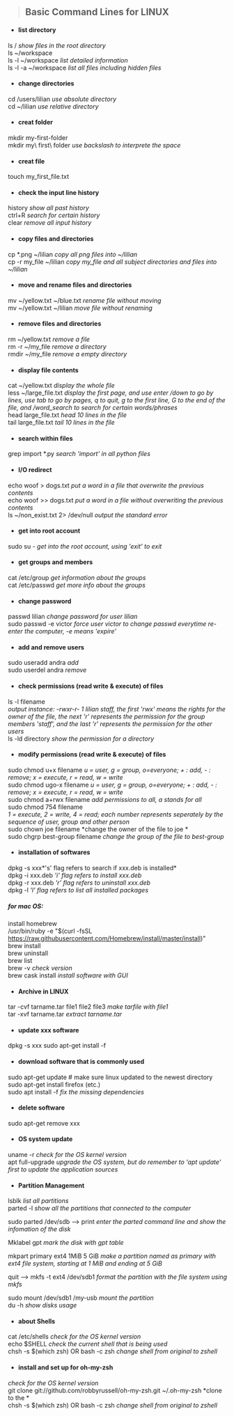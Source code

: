 >## Basic Command Lines for LINUX

* #### list directory<br>
ls / *show files in the root directory*<br>
ls ~/workspace<br>
ls -l ~/workspace *list detailed 
information*<br>
ls -l -a ~/workspace *list all files including hidden files*<br>
* #### change directories <br>
cd /users/lilian *use absolute directory*<br>
cd ~/lilian *use relative directory*<br>
* #### creat folder<br>
mkdir my-first-folder<br>
mkdir my\ first\ folder *use backslash to interprete the space* <br> 
* #### creat file<br>
touch my_first_file.txt <br>
* #### check the input line history<br>
history *show all past history*<br>
ctrl+R *search for certain history*<br>
clear *remove all input history* <br>
* #### copy files and directories<br>
cp *.png ~/lilian *copy all png files into ~/lilian* <br>
cp -r my_file ~/lilian *copy my_file and all subject directories and files into ~/lilian*  <br>
* #### move and rename files and directories<br>
mv ~/yellow.txt ~/blue.txt *rename file without moving*<br>
mv ~/yellow.txt ~/lilian *move file without renaming*<br>

* #### remove files and directories<br>
rm ~/yellow.txt *remove a file*<br>
rm -r ~/my_file *remove a directory*<br>
rmdir ~/my_file *remove a empty directory* <br>

* #### display file contents<br>
cat ~/yellow.txt  *display the whole file*<br> 
less ~/large_file.txt *display the first page, and use enter /down to go by lines, use tab to go by pages, q to quit, g to the first line, G to the end of the file, and /word_search to search for certain words/phrases* <br> 
head large_file.txt *head 10 lines in the file* <br>
tail large_file.txt *tail 10 lines in the file* <br>


* #### search within files<br>
grep import *.py *search 'import' in all python files* <br>

* #### I/O redirect <br>
echo woof > dogs.txt *put a word in  a file that overwrite the previous contents*<br>
echo woof >> dogs.txt *put a word in  a file without overwriting the previous contents*<br>
ls ~/non_exist.txt 2> /dev/null *output the standard error* <br>

* #### get into root account <br>
sudo su - *get into the root account, using 'exit' to exit*<br>

* #### get groups and members <br>
cat /etc/group *get information about the groups*<br>
cat /etc/passwd *get more info about the groups*<br>

* #### change password <br>
passwd lilian *change password for user lilian*<br>
sudo passwd -e victor *force user victor to change passwd everytime re-enter the computer, -e means 'expire'*<br>

* #### add and remove users <br>
sudo useradd andra *add*<br>
sudo userdel andra *remove*<br>

* #### check permissions (read write & execute) of files <br>
ls -l filename <br>*output instance: -rwxr-r- 1 lilian  staff, the first 'rwx' means the rights for the owner of the file, the next 'r' represents the permission for the group members 'staff', and the last 'r' represents the permission for the other users*<br>
ls -ld directory *show the permission for a directory*<br>

* #### modify permissions (read write & execute) of files <br>
sudo chmod u+x filename  *u = user, g = group, o=everyone; + : add, - : remove; x = execute, r = read, w = write*<br>
sudo chmod ugo-x filename  *u = user, g = group, o=everyone; + : add, - : remove; x = execute, r = read, w = write*<br>
sudo chmod a+rwx filename *add permissions to all, a stands for all* <br>
sudo chmod 754 filename  <br>
*1 = execute, 2 = write, 4 = read; each number represents seperately by the sequence of user, group and other person*<br>
sudo chown joe filename *change the owner of the file to joe *<br>
sudo chgrp best-group filename *change the group of the file to best-group* <br>

* #### installation of softwares<br>
dpkg -s xxx*'s' flag refers to search if xxx.deb is installed*<br>
dpkg -i xxx.deb *'i' flag refers to install xxx.deb* <br>
dpkg -r xxx.deb *'r' flag refers to uninstall xxx.deb* <br>
dpkg -l  *'l' flag refers to list all installed packages* <br>

##### for mac OS:<br>

install homebrew <br>
/usr/bin/ruby -e "$(curl -fsSL https://raw.githubusercontent.com/Homebrew/install/master/install)"<br>
brew install <br>
brew uninstall <br>
brew list<br>
brew -v  *check version*<br>
brew cask install *install software with GUI* <br>

* #### Archive in LINUX<br>
tar -cvf tarname.tar file1  file2 file3 *make tarfile with file1*<br>
tar -xvf tarname.tar *extract tarname.tar*<br>


* ####  update xxx software<br>
dpkg -s xxx sudo apt-get install -f<br>


* #### download software that is commonly used<br>
sudo apt-get update # make sure linux updated to the newest directory
sudo apt-get install firefox (etc.) <br>
sudo apt install -f *fix the missing dependencies*<br>
* #### delete software<br>
sudo apt-get remove xxx<br>


* ####  OS system update<br>
uname -r *check for the OS kernel version* <br> 
apt  full-upgrade *upgrade the OS system, but do remember to 'apt update' first to update the application sources* <br> 

* ####  Partition Management<br>
lsblk *list all partitions*<br>
parted -l *show all the partitions that connected to the computer* <br>

sudo parted /dev/sdb --> print *enter the parted command line and show the infomation of the disk* <br>

Mklabel gpt *mark the disk with gpt table* <br>

mkpart primary ext4 1MiB 5 GiB *make a partition named as primary with ext4 file system, starting at 1 MiB and ending at 5 GiB* <br>

quit --> mkfs  -t ext4 /dev/sdb1 *format the partition with the file system using mkfs*<br>

sudo mount /dev/sdb1 /my-usb *mount the partition*<br>
du -h *show disks usage* <br> 

* ####  about Shells<br>
cat /etc/shells *check for the OS kernel version* <br> 
echo $SHELL *check the current shell that is being used* <br> 
chsh -s $(which zsh)  OR bash -c zsh *change shell from original to zshell* <br> 

* ####  install and set up for oh-my-zsh<br>
 *check for the OS kernel version* <br> 
git clone git://github.com/robbyrussell/oh-my-zsh.git ~/.oh-my-zsh *clone to the * <br> 
chsh -s $(which zsh)  OR bash -c zsh *change shell from original to zshell* <br> 






<!--stackedit_data:
eyJoaXN0b3J5IjpbMjAwNzQ2NzUyNyw1ODk0MTcyOTQsMTU2OD
UxNjQzLC0xNDYxMTg1NDQ1XX0=
-->